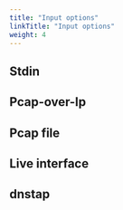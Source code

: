 ```yaml
---
title: "Input options"
linkTitle: "Input options"
weight: 4
---
```



## Stdin

## Pcap-over-Ip

## Pcap file

## Live interface

## dnstap